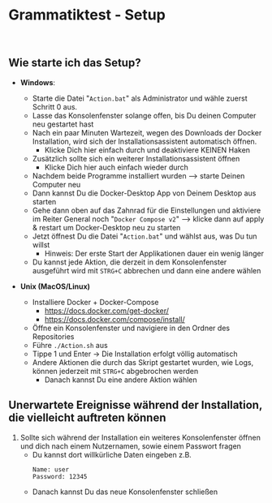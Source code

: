 # Grammatiktest - Setup
&nbsp;
&nbsp;

## Wie starte ich das Setup?
- **Windows**:
  - Starte die Datei "```Action.bat```" als Administrator und wähle zuerst Schritt 0 aus.
  - Lasse das Konsolenfenster solange offen, bis Du deinen Computer neu gestartet hast
  - Nach ein paar Minuten Wartezeit, wegen des Downloads der Docker Installation, wird sich der Installationsassistent automatisch öffnen.
    - Klicke Dich hier einfach durch und deaktiviere KEINEN Haken
  - Zusätzlich sollte sich ein weiterer Installationsassistent öffnen
    - Klicke Dich hier auch einfach wieder durch
  - Nachdem beide Programme installiert wurden --> starte Deinen Computer neu
  - Dann kannst Du die Docker-Desktop App von Deinem Desktop aus starten
  - Gehe dann oben auf das Zahnrad für die Einstellungen und aktiviere im Reiter General noch "`Docker Compose v2`" --> klicke dann auf apply & restart um Docker-Desktop neu zu starten
  - Jetzt öffnest Du die Datei "```Action.bat```" und wählst aus, was Du tun willst
    - Hinweis: Der erste Start der Applikationen dauer ein wenig länger
  - Du kannst jede Aktion, die derzeit in dem Konsolenfenster ausgeführt wird mit ```STRG+C``` abbrechen und dann eine andere wählen
  
  
- **Unix (MacOS/Linux)**
  - Installiere Docker + Docker-Compose
    - https://docs.docker.com/get-docker/
    - https://docs.docker.com/compose/install/
  - Öffne ein Konsolenfenster und navigiere in den Ordner des Repositories
  - Führe ```./Action.sh``` aus
  - Tippe 1 und Enter → Die Installation erfolgt völlig automatisch
  - Andere Aktionen die durch das Skript gestartet wurden, wie Logs, können jederzeit mit ```STRG+C``` abgebrochen werden
    - Danach kannst Du eine andere Aktion wählen

## Unerwartete Ereignisse während der Installation, die vielleicht auftreten können
1. Sollte sich während der Installation ein weiteres Konsolenfenster öffnen und dich nach einem Nutzernamen, sowie einem Passwort fragen 
   - Du kannst dort willkürliche Daten eingeben z.B.
     ```
     Name: user
     Password: 12345
     ```
   - Danach kannst Du das neue Konsolenfenster schließen
